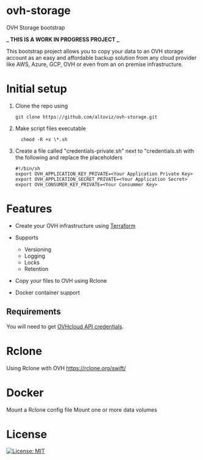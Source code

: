 # ovh-storage

OVH Storage bootstrap

**_ THIS IS A WORK IN PROGRESS PROJECT _**

This bootstrap project allows you to copy your data to an OVH storage account as an easy and affordable backup solution from any cloud provider like AWS, Azure, GCP, OVH or even from an on premise infrastructure.

# Initial setup

1. Clone the repo using

   ```
   git clone https://github.com/altoviz/ovh-storage.git
   ```

2. Make script files executable

   ```
     chmod -R +x \*.sh
   ```

3. Create a file called "credentials-private.sh" next to "credentials.sh with the following and replace the placeholders

   ```
   #!/bin/sh
   export OVH_APPLICATION_KEY_PRIVATE=<Your Application Private Key>
   export OVH_APPLICATION_SECRET_PRIVATE=<Your Application Secret>
   export OVH_CONSUMER_KEY_PRIVATE=<Your Consummer Key>
   ```

# Features

- Create your OVH infrastructure using [Terraform](https://terraform.io)
- Supports

  - Versioning
  - Logging
  - Locks
  - Retention

- Copy your files to OVH using Rclone
- Docker container support

## Requirements

You will need to get [OVHcloud API credentials](https://help.ovhcloud.com/csm/en-api-getting-started-ovhcloud-api?id=kb_article_view&sysparm_article=KB0042777).

# Rclone

Using Rclone with OVH https://rclone.org/swift/

# Docker

Mount a Rclone config file
Mount one or more data volumes

# License

[![License: MIT](https://img.shields.io/badge/License-MIT-yellow.svg)](LICENSE)
